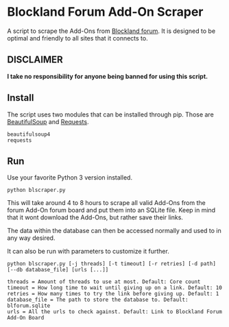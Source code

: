 # Blockland Forum Add-On Scraper

A script to scrape the Add-Ons from [Blockland forum](https://forum.blockland.us/). It is designed to be optimal and friendly to all sites that it connects to.

## DISCLAIMER

**I take no responsibility for anyone being banned for using this script.**

## Install

The script uses two modules that can be installed through pip. Those are [BeautifulSoup](https://www.crummy.com/software/BeautifulSoup/) and [Requests](http://docs.python-requests.org/en/master/).

```
beautifulsoup4
requests
```

## Run

Use your favorite Python 3 version installed.

```
python blscraper.py
```

This will take around 4 to 8 hours to scrape all valid Add-Ons from the forum Add-On forum board and put them into an SQLite file. Keep in mind that it wont download the Add-Ons, but rather save their links.

The data within the database can then be accessed normally and used to in any way desired.

It can also be run with parameters to customize it further.

```
python blscraper.py [-j threads] [-t timeout] [-r retries] [-d path] [--db database_file] [urls [...]]
```

```
threads = Amount of threads to use at most. Default: Core count
timeout = How long time to wait until giving up on a link. Default: 10
retries = How many times to try the link before giving up. Default: 1
database_file = The path to store the database to. Default: blforum.sqlite
urls = All the urls to check against. Default: Link to Blockland Forum Add-On Board
```
